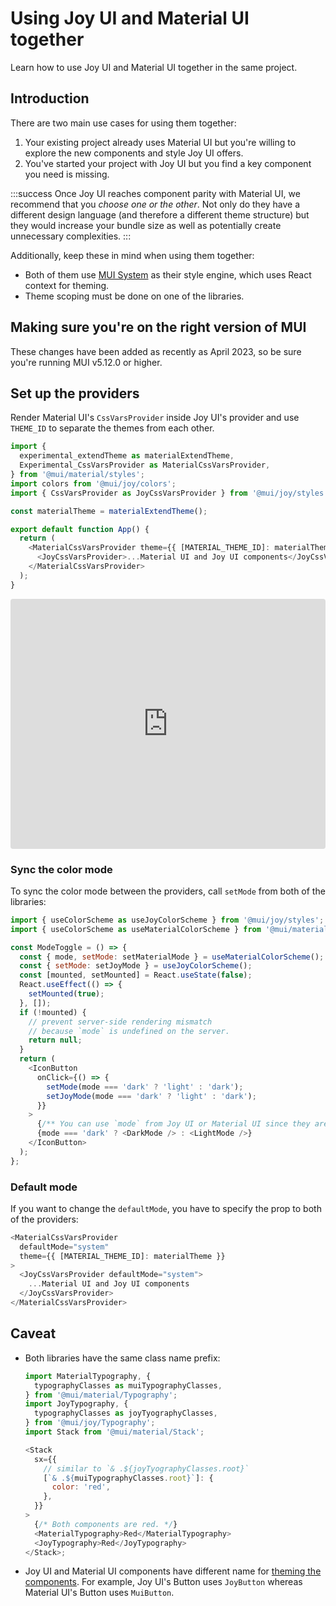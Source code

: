 # Using Joy UI and Material UI together

<p class="description">Learn how to use Joy UI and Material UI together in the same project.</p>

## Introduction

There are two main use cases for using them together:

1. Your existing project already uses Material UI but you're willing to explore the new components and style Joy UI offers.
2. You've started your project with Joy UI but you find a key component you need is missing.

:::success
Once Joy UI reaches component parity with Material UI, we recommend that you _choose one or the other_. Not only do they have a different design language (and therefore a different theme structure) but they would increase your bundle size as well as potentially create unnecessary complexities.
:::

Additionally, keep these in mind when using them together:

- Both of them use [MUI System](/system/getting-started/overview/) as their style engine, which uses React context for theming.
- Theme scoping must be done on one of the libraries.

## Making sure you're on the right version of MUI
These changes have been added as recently as April 2023, so be sure you're running MUI v5.12.0 or higher.

## Set up the providers

Render Material UI's `CssVarsProvider` inside Joy UI's provider and use `THEME_ID` to separate the themes from each other.

```js
import {
  experimental_extendTheme as materialExtendTheme,
  Experimental_CssVarsProvider as MaterialCssVarsProvider,
} from '@mui/material/styles';
import colors from '@mui/joy/colors';
import { CssVarsProvider as JoyCssVarsProvider } from '@mui/joy/styles';

const materialTheme = materialExtendTheme();

export default function App() {
  return (
    <MaterialCssVarsProvider theme={{ [MATERIAL_THEME_ID]: materialTheme }}>
      <JoyCssVarsProvider>...Material UI and Joy UI components</JoyCssVarsProvider>
    </MaterialCssVarsProvider>
  );
}
```

<iframe src="https://codesandbox.io/embed/using-joy-ui-and-material-ui-together-tx58w5?module=%2Fdemo.tsx&fontsize=14&hidenavigation=1&theme=dark&view=preview"
     style="width:100%; height:400px; border:0; border-radius: 4px; overflow:hidden;"
     title="Joy UI - Human Interface Guidelines Typography System"
     allow="accelerometer; ambient-light-sensor; camera; encrypted-media; geolocation; gyroscope; hid; microphone; midi; payment; usb; vr; xr-spatial-tracking"
     sandbox="allow-forms allow-modals allow-popups allow-presentation allow-same-origin allow-scripts"
   ></iframe>

### Sync the color mode

To sync the color mode between the providers, call `setMode` from both of the libraries:

```js
import { useColorScheme as useJoyColorScheme } from '@mui/joy/styles';
import { useColorScheme as useMaterialColorScheme } from '@mui/material/styles';

const ModeToggle = () => {
  const { mode, setMode: setMaterialMode } = useMaterialColorScheme();
  const { setMode: setJoyMode } = useJoyColorScheme();
  const [mounted, setMounted] = React.useState(false);
  React.useEffect(() => {
    setMounted(true);
  }, []);
  if (!mounted) {
    // prevent server-side rendering mismatch
    // because `mode` is undefined on the server.
    return null;
  }
  return (
    <IconButton
      onClick={() => {
        setMode(mode === 'dark' ? 'light' : 'dark');
        setJoyMode(mode === 'dark' ? 'light' : 'dark');
      }}
    >
      {/** You can use `mode` from Joy UI or Material UI since they are synced **/}
      {mode === 'dark' ? <DarkMode /> : <LightMode />}
    </IconButton>
  );
};
```

### Default mode

If you want to change the `defaultMode`, you have to specify the prop to both of the providers:

```js
<MaterialCssVarsProvider
  defaultMode="system"
  theme={{ [MATERIAL_THEME_ID]: materialTheme }}
>
  <JoyCssVarsProvider defaultMode="system">
    ...Material UI and Joy UI components
  </JoyCssVarsProvider>
</MaterialCssVarsProvider>
```

## Caveat

- Both libraries have the same class name prefix:

  ```js
  import MaterialTypography, {
    typographyClasses as muiTypographyClasses,
  } from '@mui/material/Typography';
  import JoyTypography, {
    typographyClasses as joyTyographyClasses,
  } from '@mui/joy/Typography';
  import Stack from '@mui/material/Stack';

  <Stack
    sx={{
      // similar to `& .${joyTyographyClasses.root}`
      [`& .${muiTypographyClasses.root}`]: {
        color: 'red',
      },
    }}
  >
    {/* Both components are red. */}
    <MaterialTypography>Red</MaterialTypography>
    <JoyTypography>Red</JoyTypography>
  </Stack>;
  ```

- Joy UI and Material UI components have different name for [theming the components](/joy-ui/customization/themed-components/#component-identifier). For example, Joy UI's Button uses `JoyButton` whereas Material UI's Button uses `MuiButton`.
